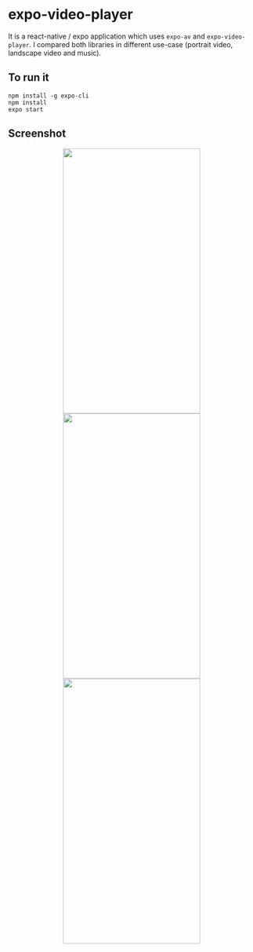# expo-video-player

It is a react-native / expo application which uses `expo-av` and `expo-video-player`. I compared both libraries in different use-case (portrait video, landscape video and music).

## To run it

```
npm install -g expo-cli
npm install
expo start
```

## Screenshot

<div align="center">
  <img src="https://github.com/maxgfr/expo-video-player/blob/master/.github/1.jpg" height="540" width="280"/>
  <img src="https://github.com/maxgfr/expo-video-player/blob/master/.github/2.jpg" height="540" width="280"/>
  <img src="https://github.com/maxgfr/expo-video-player/blob/master/.github/3.jpg" height="540" width="280"/>
</div>
